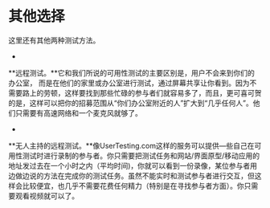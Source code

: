 # 其他选择

这里还有其他两种测试方法。

* 
**远程测试。**它和我们所说的可用性测试的主要区别是，用户不会来到你们的办公室， 而是在他们的家里或办公室进行测试，通过屏幕共享让你看到。因为不需要路上的劳顿，这样要找到那些忙碌的参与者们就容易多了，而且，更可喜可贺的是，这样可以把你的招募范围从“你们办公室附近的人”扩大到“几乎任何人”。他们只需要有高速网络和一个麦克风就够了。

* 
**无人主持的远程测试。**像UserTesting.com这样的服务可以提供—些自己在可用性测试时进行录制的参与者。你只需要把测试任务和网站/界面原型/移动应用的地址发过去在一个小时之内（平均时间)，你就可以看到一份录像，某位参与者用边做边说的方法在完成你的测试任务。虽然不能实时和测试参与者进行交互，但这样会比较便宜，也几乎不需要花费任何精力（特别是在寻找参与者方面）。你只需要观看视频就可以了。
